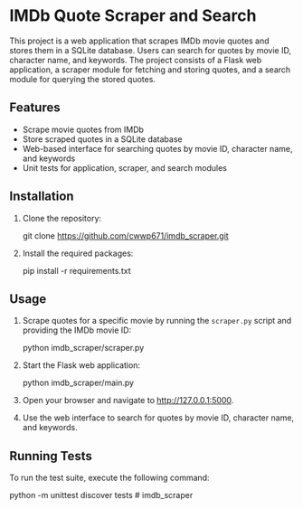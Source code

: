 # IMDb Quote Scraper and Search

This project is a web application that scrapes IMDb movie quotes and stores them in a SQLite database. Users can search for quotes by movie ID, character name, and keywords. The project consists of a Flask web application, a scraper module for fetching and storing quotes, and a search module for querying the stored quotes.

## Features

- Scrape movie quotes from IMDb
- Store scraped quotes in a SQLite database
- Web-based interface for searching quotes by movie ID, character name, and keywords
- Unit tests for application, scraper, and search modules

## Installation

1. Clone the repository:

   git clone https://github.com/cwwp671/imdb_scraper.git

2. Install the required packages:

   pip install -r requirements.txt

## Usage

1. Scrape quotes for a specific movie by running the `scraper.py` script and providing the IMDb movie ID:

   python imdb_scraper/scraper.py

2. Start the Flask web application:

   python imdb_scraper/main.py

3. Open your browser and navigate to http://127.0.0.1:5000.

4. Use the web interface to search for quotes by movie ID, character name, and keywords.

## Running Tests

To run the test suite, execute the following command:

python -m unittest discover tests
#   i m d b _ s c r a p e r  
 